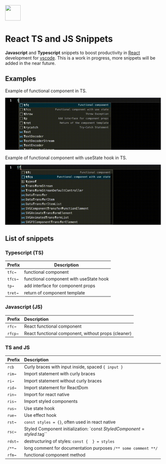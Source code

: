<img src="https://vascorebolo.com/tsjsnippets-logo.png" width="50" height="50">

# React TS and JS Snippets

**Javascript** and **Typescript** snippets to boost productivity in [React](https://reactjs.org/) development for [vscode](https://code.visualstudio.com/).
This is a work in progress, more snippets will be added in the near future.

## Examples
Example of functional component in TS.

![functional component](/images/example1.gif)

Example of functional component with useState hook in TS.

![functional component with state](/images/example2.gif)

## List of snippets
### Typescript (TS)
| Prefix | Description |
|---|---|
| `tfc→` | functional component |
| `tfcs→` | functional component with useState hook |
| `tp→` | add interface for component props |
| `tret→` | return of component template |

### Javascript (JS)
Prefix | Description
---- |:--------
`rfc→` | React functional component
`rfcp→` | React functional component, without props (cleaner)

### TS and JS
Prefix | Description
---- |:--------
`rcb` | Curly braces with input inside, spaced `{ input }`
`rim→` | Import statement with curly braces
`ri→`  | Import statement without curly braces
`rid→` | Import statement for ReactDom
`rin→` | Import for react native
`ris→`  |  Import styled components
`rus→` | Use state hook
`rue→` | Use effect hook
`rst→` | `const styles = {}`, often used in react native
`rsc→` | Styled Component initialization: `const $StyledComponent = styled.$tag``
`rdst→` | destructuring of styles: `const {  } = styles`
`/**→` | long comment for documentation purposes `/** some comment **/`
`rfm→` | functional component method

